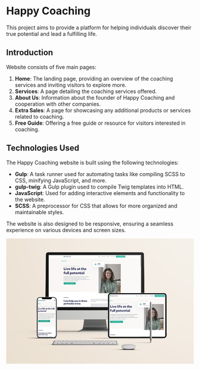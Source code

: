 # Happy Coaching
This project aims to provide a platform for helping individuals discover their true potential and lead a fulfilling life.
 
## Introduction
Website consists of five main pages:

1. **Home**: The landing page, providing an overview of the coaching services and inviting visitors to explore more.
2. **Services**: A page detailing the coaching services offered.
3. **About Us**: Information about the founder of Happy Coaching and cooperation with other companies.
4. **Extra Sales**: A page for showcasing any additional products or services related to coaching.
5. **Free Guide**: Offering a free guide or resource for visitors interested in coaching.

## Technologies Used
The Happy Coaching website is built using the following technologies:

- **Gulp**: A task runner used for automating tasks like compiling SCSS to CSS, minifying JavaScript, and more.
- **gulp-twig**: A Gulp plugin used to compile Twig templates into HTML.
- **JavaScript**: Used for adding interactive elements and functionality to the website.
- **SCSS**: A preprocessor for CSS that allows for more organized and maintainable styles.

The website is also designed to be responsive, ensuring a seamless experience on various devices and screen sizes.

![Responsive Devices Screen Mockup](/src/images/docs/responsive-mockup.jpg)
